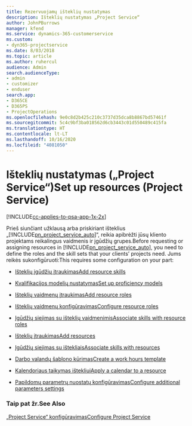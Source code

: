 ```yaml
---
title: Rezervuojamų išteklių nustatymas
description: Išteklių nustatymas „Project Service“
author: JohnPBurrows
manager: kfend
ms.service: dynamics-365-customerservice
ms.custom:
- dyn365-projectservice
ms.date: 8/03/2018
ms.topic: article
ms.author: ruhercul
audience: Admin
search.audienceType:
- admin
- customizer
- enduser
search.app:
- D365CE
- D365PS
- ProjectOperations
ms.openlocfilehash: 9e0c8d2b425c210c3737d35dca8b8867bd57461f
ms.sourcegitcommit: 5c4c9bf3ba018562d6cb3443c01d550489c415fa
ms.translationtype: HT
ms.contentlocale: lt-LT
ms.lasthandoff: 10/16/2020
ms.locfileid: "4081050"
---
```

# <a name="set-up-resources-project-service"></a><span data-ttu-id="03dd5-103">Išteklių nustatymas („Project Service“)</span><span class="sxs-lookup"><span data-stu-id="03dd5-103">Set up resources (Project Service)</span></span>

[!INCLUDE[cc-applies-to-psa-app-1x-2x](../includes/cc-applies-to-psa-app-1x-2x.md)]

<span data-ttu-id="03dd5-104">Prieš siunčiant užklausą arba priskiriant išteklius „[!INCLUDE[pn_project_service_auto](../includes/pn-project-service-auto.md)]“, reikia apibrėžti jūsų kliento projektams reikalingus vaidmenis ir įgūdžių grupes.</span><span class="sxs-lookup"><span data-stu-id="03dd5-104">Before requesting or assigning resources in [!INCLUDE[pn_project_service_auto](../includes/pn-project-service-auto.md)], you need to define the roles and the skill sets that your clients’ projects need.</span></span> <span data-ttu-id="03dd5-105">Jums reikės sukonfigūruoti:</span><span class="sxs-lookup"><span data-stu-id="03dd5-105">This requires some configuration on your part:</span></span>  
  
-   [<span data-ttu-id="03dd5-106">Išteklių įgūdžių įtraukimas</span><span class="sxs-lookup"><span data-stu-id="03dd5-106">Add resource skills</span></span>](../psa/add-resource-skills.md)  
  
-   [<span data-ttu-id="03dd5-107">Kvalifikacijos modelių nustatymas</span><span class="sxs-lookup"><span data-stu-id="03dd5-107">Set up proficiency models</span></span>](../psa/set-up-proficiency-models.md)  
  
-   [<span data-ttu-id="03dd5-108">Išteklių vaidmenų įtraukimas</span><span class="sxs-lookup"><span data-stu-id="03dd5-108">Add resource roles</span></span>](../psa/add-resource-roles.md)  
  
-   [<span data-ttu-id="03dd5-109">Išteklių vaidmenų konfigūravimas</span><span class="sxs-lookup"><span data-stu-id="03dd5-109">Configure resource roles</span></span>](../psa/configure-resource-roles.md)  
  
-   [<span data-ttu-id="03dd5-110">Įgūdžių siejimas su išteklių vaidmenimis</span><span class="sxs-lookup"><span data-stu-id="03dd5-110">Associate skills with resource roles</span></span>](../psa/associate-skills-with-resource-roles.md)  
  
-   [<span data-ttu-id="03dd5-111">Išteklių įtraukimas</span><span class="sxs-lookup"><span data-stu-id="03dd5-111">Add resources</span></span>](../psa/add-resources.md)  
  
-   [<span data-ttu-id="03dd5-112">Įgūdžių siejimas su ištekliais</span><span class="sxs-lookup"><span data-stu-id="03dd5-112">Associate skills with resources</span></span>](../psa/associate-skills-with-resources.md)  
  
-   [<span data-ttu-id="03dd5-113">Darbo valandų šablono kūrimas</span><span class="sxs-lookup"><span data-stu-id="03dd5-113">Create a work hours template</span></span>](../psa/create-work-hours-template.md)  
  
-   [<span data-ttu-id="03dd5-114">Kalendoriaus taikymas ištekliui</span><span class="sxs-lookup"><span data-stu-id="03dd5-114">Apply a calendar to a resource</span></span>](../psa/apply-calendar-resource.md)  
  
-   [<span data-ttu-id="03dd5-115">Papildomų parametrų nuostatų konfigūravimas</span><span class="sxs-lookup"><span data-stu-id="03dd5-115">Configure additional parameters settings</span></span>](../psa/configure-additional-parameters-settings.md)  
  
### <a name="see-also"></a><span data-ttu-id="03dd5-116">Taip pat žr.</span><span class="sxs-lookup"><span data-stu-id="03dd5-116">See Also</span></span>  
 [<span data-ttu-id="03dd5-117">„Project Service“ konfigūravimas</span><span class="sxs-lookup"><span data-stu-id="03dd5-117">Configure Project Service</span></span>](../psa/configure.md)
